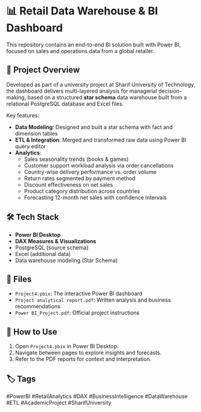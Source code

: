 # 📊 Retail Data Warehouse & BI Dashboard

This repository contains an end-to-end BI solution built with Power BI, focused on sales and operations data from a global retailer.

## 🧠 Project Overview

Developed as part of a university project at Sharif University of Technology, the dashboard delivers multi-layered analysis for managerial decision-making, based on a structured **star schema** data warehouse built from a relational PostgreSQL database and Excel files.

Key features:
- **Data Modeling**: Designed and built a star schema with fact and dimension tables
- **ETL & Integration**: Merged and transformed raw data using Power BI query editor
- **Analytics**:
  - Sales seasonality trends (books & games)
  - Customer support workload analysis via order cancellations
  - Country-wise delivery performance vs. order volume
  - Return rates segmented by payment method
  - Discount effectiveness on net sales
  - Product category distribution across countries
  - Forecasting 12-month net sales with confidence intervals

## 🛠 Tech Stack

- **Power BI Desktop**
- **DAX Measures & Visualizations**
- PostgreSQL (source schema)
- Excel (additional data)
- Data warehouse modeling (Star Schema)

## 📂 Files

- `Project4.pbix`: The interactive Power BI dashboard
- `Project analytical report.pdf`: Written analysis and business recommendations
- `Power BI_Project.pdf`: Official project instructions

## 🚀 How to Use

1. Open `Project4.pbix` in Power BI Desktop.
2. Navigate between pages to explore insights and forecasts.
3. Refer to the PDF reports for context and interpretation.

## 🏷 Tags

#PowerBI #RetailAnalytics #DAX #BusinessIntelligence #DataWarehouse #ETL #AcademicProject #SharifUniversity
